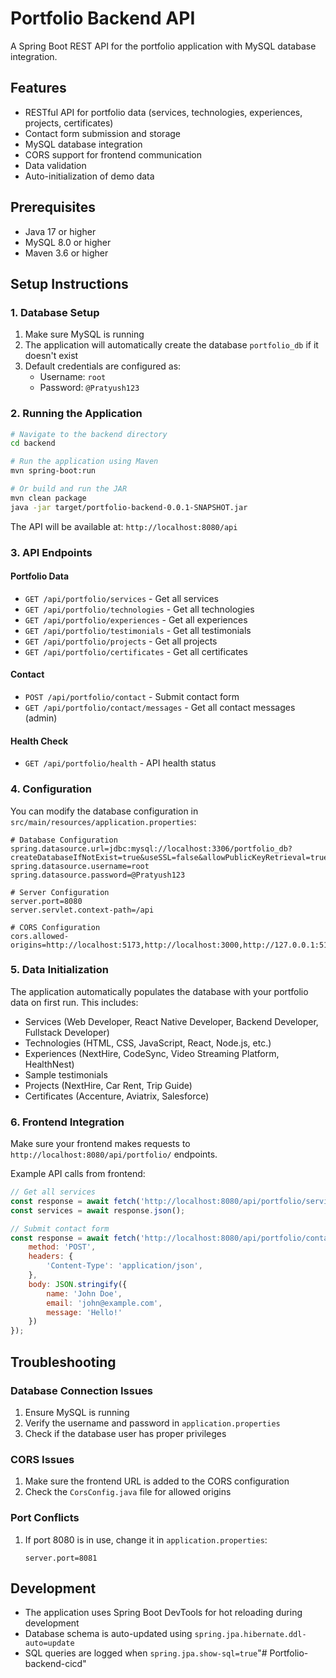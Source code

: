 # Portfolio Backend API

A Spring Boot REST API for the portfolio application with MySQL database integration.

## Features

- RESTful API for portfolio data (services, technologies, experiences, projects, certificates)
- Contact form submission and storage
- MySQL database integration
- CORS support for frontend communication
- Data validation
- Auto-initialization of demo data

## Prerequisites

- Java 17 or higher
- MySQL 8.0 or higher
- Maven 3.6 or higher

## Setup Instructions

### 1. Database Setup

1. Make sure MySQL is running
2. The application will automatically create the database `portfolio_db` if it doesn't exist
3. Default credentials are configured as:
   - Username: `root`
   - Password: `@Pratyush123`

### 2. Running the Application

```bash
# Navigate to the backend directory
cd backend

# Run the application using Maven
mvn spring-boot:run

# Or build and run the JAR
mvn clean package
java -jar target/portfolio-backend-0.0.1-SNAPSHOT.jar
```

The API will be available at: `http://localhost:8080/api`

### 3. API Endpoints

#### Portfolio Data
- `GET /api/portfolio/services` - Get all services
- `GET /api/portfolio/technologies` - Get all technologies
- `GET /api/portfolio/experiences` - Get all experiences
- `GET /api/portfolio/testimonials` - Get all testimonials
- `GET /api/portfolio/projects` - Get all projects
- `GET /api/portfolio/certificates` - Get all certificates

#### Contact
- `POST /api/portfolio/contact` - Submit contact form
- `GET /api/portfolio/contact/messages` - Get all contact messages (admin)

#### Health Check
- `GET /api/portfolio/health` - API health status

### 4. Configuration

You can modify the database configuration in `src/main/resources/application.properties`:

```properties
# Database Configuration
spring.datasource.url=jdbc:mysql://localhost:3306/portfolio_db?createDatabaseIfNotExist=true&useSSL=false&allowPublicKeyRetrieval=true&serverTimezone=UTC
spring.datasource.username=root
spring.datasource.password=@Pratyush123

# Server Configuration
server.port=8080
server.servlet.context-path=/api

# CORS Configuration
cors.allowed-origins=http://localhost:5173,http://localhost:3000,http://127.0.0.1:5173
```

### 5. Data Initialization

The application automatically populates the database with your portfolio data on first run. This includes:

- Services (Web Developer, React Native Developer, Backend Developer, Fullstack Developer)
- Technologies (HTML, CSS, JavaScript, React, Node.js, etc.)
- Experiences (NextHire, CodeSync, Video Streaming Platform, HealthNest)
- Sample testimonials
- Projects (NextHire, Car Rent, Trip Guide)
- Certificates (Accenture, Aviatrix, Salesforce)

### 6. Frontend Integration

Make sure your frontend makes requests to `http://localhost:8080/api/portfolio/` endpoints.

Example API calls from frontend:
```javascript
// Get all services
const response = await fetch('http://localhost:8080/api/portfolio/services');
const services = await response.json();

// Submit contact form
const response = await fetch('http://localhost:8080/api/portfolio/contact', {
    method: 'POST',
    headers: {
        'Content-Type': 'application/json',
    },
    body: JSON.stringify({
        name: 'John Doe',
        email: 'john@example.com',
        message: 'Hello!'
    })
});
```

## Troubleshooting

### Database Connection Issues
1. Ensure MySQL is running
2. Verify the username and password in `application.properties`
3. Check if the database user has proper privileges

### CORS Issues
1. Make sure the frontend URL is added to the CORS configuration
2. Check the `CorsConfig.java` file for allowed origins

### Port Conflicts
1. If port 8080 is in use, change it in `application.properties`:
   ```properties
   server.port=8081
   ```

## Development

- The application uses Spring Boot DevTools for hot reloading during development
- Database schema is auto-updated using `spring.jpa.hibernate.ddl-auto=update`
- SQL queries are logged when `spring.jpa.show-sql=true`"# Portfolio-backend-cicd" 
